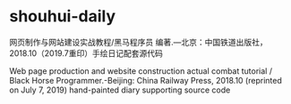# shouhui-daily
网页制作与网站建设实战教程/黑马程序员 编著.—北京：中国铁道出版社，2018.10（2019.7重印）手绘日记配套源代码

Web page production and website construction actual combat tutorial / Black Horse Programmer.-Beijing: China Railway Press, 2018.10 (reprinted on July 7, 2019) hand-painted diary supporting source code
